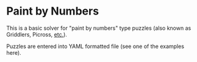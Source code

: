 Paint by Numbers
==

This is a basic solver for "paint by numbers" type puzzles (also known as
Griddlers, Picross, [etc.](http://en.wikipedia.org/wiki/Nonogram)).

Puzzles are entered into YAML formatted file (see one of the examples here).
